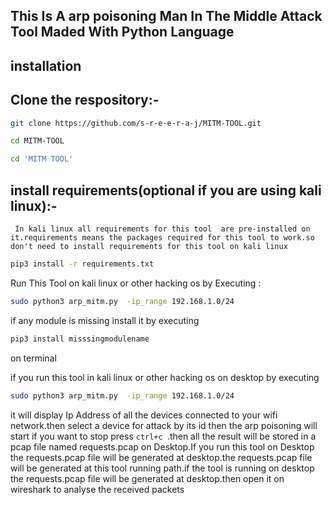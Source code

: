 ## This Is A arp poisoning  Man In The Middle Attack Tool Maded With Python Language

## installation 


## Clone the respository:-


```bash
git clone https://github.com/s-r-e-e-r-a-j/MITM-TOOL.git
```

```bash
cd MITM-TOOL
```

```bash
cd 'MITM TOOL'
 ```

## install requirements(optional if you are using kali linux):-

` In kali linux all requirements for this tool  are pre-installed on it.requirements means the packages required for this tool to work.so don't need to install requirements for this tool on kali linux`

```bash
pip3 install -r requirements.txt
```


 Run This Tool on kali linux or other hacking os by Executing :

```bash
sudo python3 arp_mitm.py  -ip_range 192.168.1.0/24
 ```


if any module is missing install it by executing
```bash
pip3 install misssingmodulename
```
 on terminal

 if you run this tool in kali linux or other hacking os on desktop by executing
```bash
sudo python3 arp_mitm.py  -ip_range 192.168.1.0/24
```
 it will display Ip Address of all the devices connected to your wifi network.then select a device for attack by its id then the arp poisoning will start if you want to stop press ```ctrl+c ```.then all the result will be stored in a pcap file named requests.pcap on Desktop.If you run this tool on Desktop the requests.pcap file will be generated at desktop.the requests.pcap file will be generated at this tool running path.if the tool is running on desktop the requests.pcap file will be generated at desktop.then open it on wireshark to analyse the received packets

